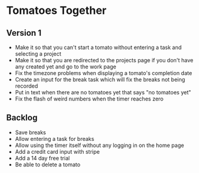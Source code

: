 # Tomatoes Together

## Version 1

* Make it so that you can't start a tomato without entering a task and selecting a project
* Make it so that you are redirected to the projects page if you don't have any created yet and go to the work page
* Fix the timezone problems when displaying a tomato's completion date
* Create an input for the break task which will fix the breaks not being recorded
* Put in text when there are no tomatoes yet that says "no tomatoes yet"
* Fix the flash of weird numbers when the timer reaches zero

## Backlog

* Save breaks
* Allow entering a task for breaks
* Allow using the timer itself without any logging in on the home page
* Add a credit card input with stripe
* Add a 14 day free trial
* Be able to delete a tomato

